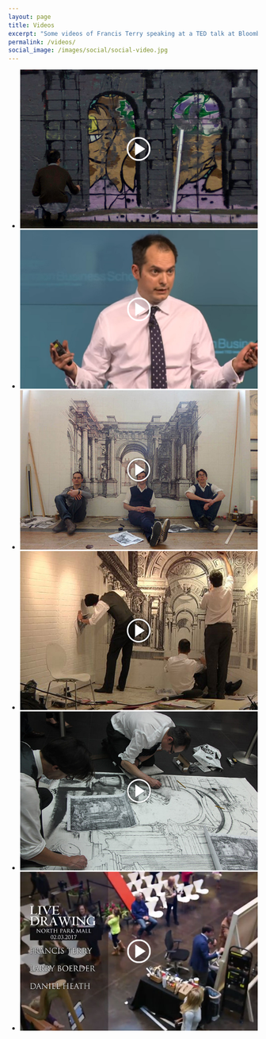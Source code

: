 ```yaml
---
layout: page
title: Videos
excerpt: "Some videos of Francis Terry speaking at a TED talk at Bloomberg also drawing classical architecture at the RIBA and painting graffiti in Banksy's Tunnel"
permalink: /videos/
social_image: /images/social/social-video.jpg
---
```


<ul class="list">

<li class="half">
<a class="fancybox" href="https://www.youtube.com/embed/ibJVFcwI51g?rel=0&autoplay=1">
<img class="lazy" src="/images/videos/video1.jpg" alt="Graffiting in Banksy's tunnel by Francis Terry, 2011." >
</a>
</li>

<li class="half">
<a class="fancybox" href="https://youtube.com/embed/FgMOSVyjgQY?start=223&rel=0&autoplay=1">
<img class="lazy" src="/images/videos/video5.jpg" alt="Classical architecture in modern times: A talk by George Saumarez Smith and Francis Terry at TEDxLondonBusinessSchool on 12th June 2012." >
</a>
</li>

<li class="half">
<a class="fancybox" href="https://www.youtube.com/embed/dLDS6fuCDKc?rel=0&autoplay=1">
<img class="lazy" src="/images/videos/video2.jpg" alt="At the RIBA by Three Classicists, 2010." >
</a>
</li>

<li class="half">
<a class="fancybox" href="https://www.youtube.com/embed/zz9-rD6l4AI?rel=0&autoplay=1">
<img class="lazy" src="/images/videos/video3.jpg" alt="At Mantownhuman Winter School by Three Classicists, 2010." >
</a>
</li>

<li class="half">
<a class="fancybox" href="https://www.youtube.com/embed/8chcjfBHUSY?rel=0&autoplay=1">
<img class="lazy" src="/images/videos/video4.jpg" alt="At Bloomberg for TEDx by Two Classicists, 2012." >
</a>
</li>

<li class="half">
<a class="fancybox" href="https://www.youtube.com/watch?v=VNBZhojsdYI&authuser=0?rel=0">
<img class="lazy" src="/images/videos/video8.jpg" alt="ICAA Live Drawing at NorthPark Center with Commentary" >
</a>
</li>

<!--
<li class="half">
<a class="fancybox" href="https://www.youtube.com/embed/y6XbJ-MRJIA?rel=0&autoplay=1">
<img class="lazy" src="/images/videos/video7.jpg" alt="High Speed Drawing" >
</a>
</li>
-->

</ul>